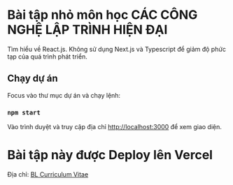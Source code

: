 # Bài tập nhỏ môn học CÁC CÔNG NGHỆ LẬP TRÌNH HIỆN ĐẠI

Tìm hiểu về React.js.
Không sử dụng Next.js và Typescript để giảm độ phức tạp của quá trình phát triển.

## Chạy dự án

Focus vào thư mục dự án và chạy lệnh:

### `npm start`

Vào trình duyệt và truy cập địa chỉ [http://localhost:3000](http://localhost:3000) để xem giao diện.

# Bài tập này được Deploy lên Vercel

Địa chỉ: [BL Curriculum Vitae](bl-curriculum-vitae.vercel.app)
